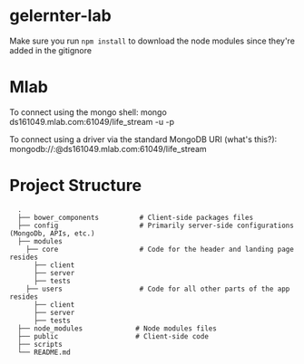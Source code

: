 # gelernter-lab
Make sure you run `npm install` to download the node modules since they're added in the gitignore

# Mlab
To connect using the mongo shell:
mongo ds161049.mlab.com:61049/life_stream -u <dbuser> -p <dbpassword>

To connect using a driver via the standard MongoDB URI (what's this?):
mongodb://<dbuser>:<dbpassword>@ds161049.mlab.com:61049/life_stream

# Project Structure
```
  .
  ├── bower_components          # Client-side packages files
  ├── config                    # Primarily server-side configurations (MongoDb, APIs, etc.)
  ├── modules    
    ├── core                    # Code for the header and landing page resides
      ├── client
      ├── server
      ├── tests
    ├── users                   # Code for all other parts of the app resides
      ├── client
      ├── server
      ├── tests
  ├── node_modules             # Node modules files
  ├── public                   # Client-side code
  ├── scripts
  └── README.md
  ```
